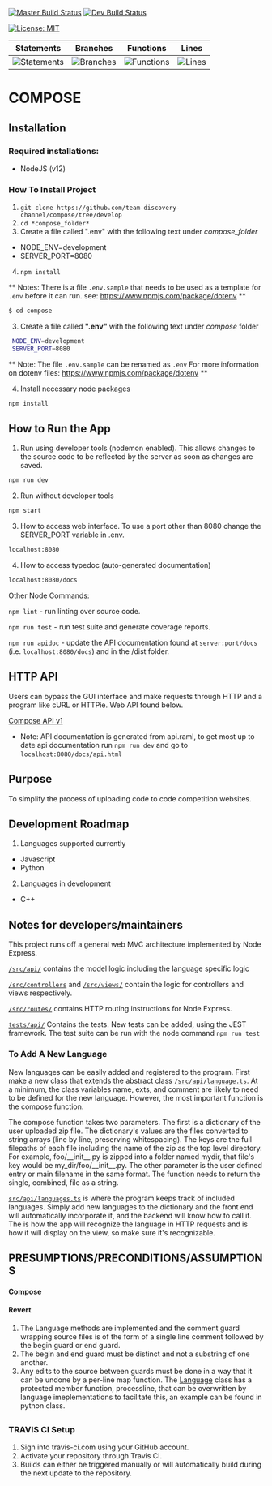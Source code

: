 [![Master Build Status](https://travis-ci.org/team-discovery-channel/compose.svg?branch=master)](https://travis-ci.org/team-discovery-channel/compose)
[![Dev Build Status](https://travis-ci.org/team-discovery-channel/compose.svg?branch=develop)](https://travis-ci.org/team-discovery-channel/compose)

[![License: MIT](https://img.shields.io/badge/License-MIT-yellow.svg)](https://opensource.org/licenses/MIT)

| Statements | Branches | Functions | Lines |
| -----------|----------|-----------|-------|
| ![Statements](https://img.shields.io/badge/Coverage-97.5%25-brightgreen.svg ) | ![Branches](https://img.shields.io/badge/Coverage-93.44%25-brightgreen.svg ) | ![Functions](https://img.shields.io/badge/Coverage-97.3%25-brightgreen.svg ) | ![Lines](https://img.shields.io/badge/Coverage-97.49%25-brightgreen.svg ) |

# COMPOSE


## Installation
### Required installations:
* NodeJS (v12)

### How To Install Project
1. `git clone https://github.com/team-discovery-channel/compose/tree/develop`
2. `cd *compose_folder*`
3.  Create a file called ".env" with the following text under *compose_folder*
  * NODE_ENV=development
  * SERVER_PORT=8080
4. `npm install`

**  Notes: There is a file `.env.sample` that needs to be used as a template for `.env` before it can run.
see: https://www.npmjs.com/package/dotenv **

```bash
$ cd compose
```

3.  Create a file called __".env"__ with the following text under *compose* folder

```bash
 NODE_ENV=development
 SERVER_PORT=8080
```

**  Note: The file `.env.sample` can be renamed as `.env`
For more information on dotenv files: https://www.npmjs.com/package/dotenv **

4. Install necessary node packages

```bash
npm install
```

## How to Run the App
1. Run using developer tools (nodemon enabled). This allows changes to the source code to be reflected by the server as soon as changes are saved.
```bash
npm run dev
```
2. Run without developer tools
```bash
npm start
```
3. How to access web interface. To use a port other than 8080 change the SERVER_PORT variable in .env.
```bash
localhost:8080
```
4. How to access typedoc (auto-generated documentation)
```bash
localhost:8080/docs
```

Other Node Commands:

`npm lint` - run linting over source code.

`npm run test` - run test suite and generate coverage reports.

`npm run apidoc` - update the API documentation found at `server:port/docs` (i.e. `localhost:8080/docs`) and in the /dist folder.


## HTTP API
Users can bypass the GUI interface and make requests through HTTP and a program like cURL or HTTPie. Web API found below.

[Compose API v1](https://team-discovery-channel.github.io/compose/files/api.html)
  * Note: API documentation is generated from api.raml, to get most up to date api documentation run ```npm run dev``` and go to ```localhost:8080/docs/api.html```

## Purpose
To simplify the process of uploading code to code competition websites.

## Development Roadmap
1. Languages supported currently
  * Javascript
  * Python
2. Languages in development
  * C++

## Notes for developers/maintainers
This project runs off a general web MVC architecture implemented by Node Express.

[`/src/api/`](src/api/) contains the model logic including the language specific logic

[`/src/controllers`](src/controllers/) and [`/src/views/`](src/views/) contain the logic for controllers and views respectively.

[`/src/routes/`](src/routes/) contains HTTP routing instructions for Node Express.

[`tests/api/`](tests/api) Contains the tests. New tests can be added, using the JEST framework. The test suite can be run with the node command `npm run test`

### To Add A New Language
New languages can be easily added and registered to the program. First make a new class that extends the abstract class [`/src/api/language.ts`](src/api/language.ts). At a minimum, the class variables name, exts, and comment are likely to need to be defined for the new language. However, the most important function is the compose function.

The compose function takes two parameters. The first is a dictionary of the user uploaded zip file. The dictionary's values are the files converted to string arrays (line by line, preserving whitespacing). The keys are the full filepaths of each file including the name of the zip as the top level directory. For example, foo/\_\_init\_\_.py is zipped into a folder named mydir, that file's key would be my_dir/foo/\_\_init\_\_.py. The other parameter is the user defined entry or main filename in the same format. The function needs to return the single, combined, file as a string.

[`src/api/languages.ts`](src/api/languages.ts) is where the program keeps track of included languages. Simply add new languages to the dictionary and the front end will automatically incorporate it, and the backend will know how to call it. The  is how the app will recognize the language in HTTP requests and is how it will display on the view, so make sure it's recognizable.

## PRESUMPTIONS/PRECONDITIONS/ASSUMPTIONS
  #### Compose
  #### Revert
  1. The Language methods are implemented and the comment guard wrapping source files is of the form of a single line comment followed by the begin guard or end guard.
  2. The begin and end guard must be distinct and not a substring of one another.
  3. Any edits to the source between guards must be done in a way that it can be undone by a per-line map function. The [Language](src/api/language.ts) class has a protected member function, processline, that can be overwritten by language imeplementations to facilitate this, an example can be found in python class.
##


### TRAVIS CI Setup
1. Sign into travis-ci.com using your GitHub account.
2. Activate your repository through Travis CI.
3. Builds can either be triggered manually or will automatically build during the next update to the repository.

